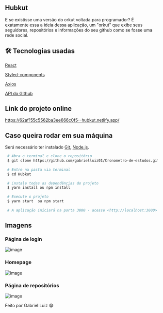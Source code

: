 ## Hubkut
E se existisse uma versão do orkut voltada para programador? 
É exatamente essa a ideia dessa aplicação, um "orkut" que exibe seus seguidores, repositórios e informações do seu github como se fosse uma rede social.

## 🛠 Tecnologias usadas
[React](https://pt-br.reactjs.org/)

[Styled-components](https://styled-components.com/)

[Axios](https://axios-http.com/ptbr/docs/intro)

[API do Github](https://api.github.com/)

## Link do projeto online 
https://62af155c5562ba3ee666c0f5--hubkut.netlify.app/

## Caso queira rodar em sua máquina
Será necessário ter instalado [Git](https://git-scm.com), [Node.js](https://nodejs.org/en/).

```bash
 # Abra o terminal e clone o repositório
 $ git clone https://github.com/gabrielluiz01/Cronometro-de-estudos.git
 
 # Entre na pasta via terminal
 $ cd Hubkut
 
 # instale todas as dependências do projeto
 $ yarn install ou npm install
 
 # Execute o projeto
 $ yarn start  ou npm start
 
 # A aplicação iniciará na porta 3000 - acesse <http://localhost:3000>
```

## Imagens

### Página de login
![image](https://user-images.githubusercontent.com/48768741/174481110-85ee1f07-9a9b-4264-89a7-80a62b5cfebb.png)

### Homepage
![image](https://user-images.githubusercontent.com/48768741/174481086-60808d86-b59d-4bca-a1c7-b03fae298eae.png)

### Página de repositórios
![image](https://user-images.githubusercontent.com/48768741/174481028-e20f7c77-fa91-4386-b183-103b43ab444f.png)

Feito por Gabriel Luiz 😁
